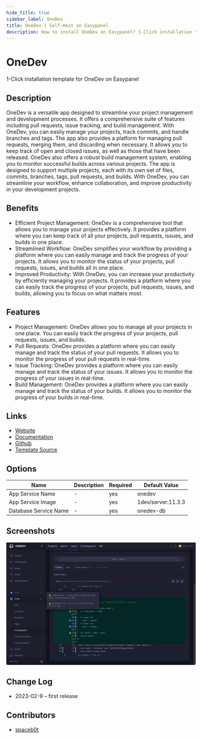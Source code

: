 ```yaml
---
hide_title: true
sidebar_label: OneDev
title: OneDev | Self-Host on Easypanel
description: How to install OneDev on Easypanel? 1-Click installation template for OneDev on Easypanel
---
```


<!-- generated -->

# OneDev

1-Click installation template for OneDev on Easypanel

## Description

OneDev is a versatile app designed to streamline your project management and development processes. It offers a comprehensive suite of features including pull requests, issue tracking, and build management. With OneDev, you can easily manage your projects, track commits, and handle branches and tags. The app also provides a platform for managing pull requests, merging them, and discarding when necessary. It allows you to keep track of open and closed issues, as well as those that have been released. OneDev also offers a robust build management system, enabling you to monitor successful builds across various projects. The app is designed to support multiple projects, each with its own set of files, commits, branches, tags, pull requests, and builds. With OneDev, you can streamline your workflow, enhance collaboration, and improve productivity in your development projects.

## Benefits

- Efficient Project Management: OneDev is a comprehensive tool that allows you to manage your projects effectively. It provides a platform where you can keep track of all your projects, pull requests, issues, and builds in one place.
- Streamlined Workflow: OneDev simplifies your workflow by providing a platform where you can easily manage and track the progress of your projects. It allows you to monitor the status of your projects, pull requests, issues, and builds all in one place.
- Improved Productivity: With OneDev, you can increase your productivity by efficiently managing your projects. It provides a platform where you can easily track the progress of your projects, pull requests, issues, and builds, allowing you to focus on what matters most.

## Features

- Project Management: OneDev allows you to manage all your projects in one place. You can easily track the progress of your projects, pull requests, issues, and builds.
- Pull Requests: OneDev provides a platform where you can easily manage and track the status of your pull requests. It allows you to monitor the progress of your pull requests in real-time.
- Issue Tracking: OneDev provides a platform where you can easily manage and track the status of your issues. It allows you to monitor the progress of your issues in real-time.
- Build Management: OneDev provides a platform where you can easily manage and track the status of your builds. It allows you to monitor the progress of your builds in real-time.

## Links

- [Website](https://code.onedev.io/)
- [Documentation](https://docs.onedev.io/)
- [Github](https://code.onedev.io/onedev/server)
- [Template Source](https://github.com/easypanel-io/templates/tree/main/templates/onedev)

## Options

Name | Description | Required | Default Value
-|-|-|-
App Service Name | - | yes | onedev
App Service Image | - | yes | 1dev/server:11.3.3
Database Service Name | - | yes | onedev-db

## Screenshots

![OneDev Screenshot](./assets/screenshot.png)

## Change Log

- 2023-02-9 – first release

## Contributors

- [spaceb0t](https://github.com/spacec0de)
